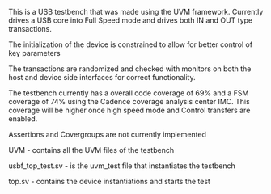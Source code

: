 This is a USB testbench that was made using the UVM framework. Currently drives a USB core into Full Speed mode and drives both IN and OUT type transactions. 

The initialization of the device is constrained to allow for better control of key parameters

The transactions are randomized and checked with monitors on both the host and device side interfaces for correct functionality.

The testbench currently has a overall code coverage of 69% and a FSM coverage of 74% using the Cadence coverage analysis center IMC. This coverage will be higher once high speed mode and Control transfers are enabled.

Assertions and Covergroups are not currently implemented

UVM               - contains all the UVM files of the testbench

usbf_top_test.sv  - is the uvm_test file that instantiates the testbench

top.sv            - contains the device instantiations and starts the test
